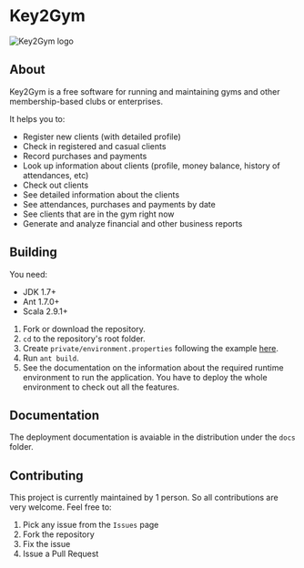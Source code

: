 # Key2Gym

![Key2Gym logo](https://raw.github.com/equalsdanny/key2gym/develop/client/src/org/key2gym/client/resources/logo-wide.png)

## About
Key2Gym is a free software for running and maintaining gyms and other membership-based clubs or enterprises.

It helps you to:
* Register new clients (with detailed profile)
* Check in registered and casual clients
* Record purchases and payments
* Look up information about clients (profile, money balance, history of attendances, etc)
* Check out clients
* See detailed information about the clients
* See attendances, purchases and payments by date
* See clients that are in the gym right now
* Generate and analyze financial and other business reports

## Building

You need:
* JDK 1.7+
* Ant 1.7.0+
* Scala 2.9.1+

1. Fork or download the repository.
2. `cd` to the repository's root folder.
3. Create `private/environment.properties` following the example [here](https://gist.github.com/4153536).
4. Run `ant build`.
5. See the documentation on the information about the required runtime environment to run the application. You have to deploy the whole environment to check out all the features.

## Documentation

The deployment documentation is avaiable in the distribution under the `docs` folder.

## Contributing

This project is currently maintained by 1 person. So all contributions are very welcome.
Feel free to:

1. Pick any issue from the `Issues` page
2. Fork the repository
3. Fix the issue
4. Issue a Pull Request
